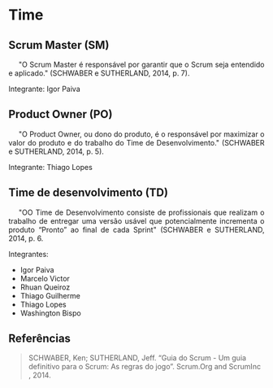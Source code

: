# Time

## Scrum Master (SM)

<p style="text-indent: 20px; text-align: justify">
"O Scrum Master é responsável por garantir que o Scrum seja entendido e aplicado." (SCHWABER e SUTHERLAND, 2014, p. 7).
</p>

Integrante: Igor Paiva

## Product Owner (PO)

<p style="text-indent: 20px; text-align: justify">
"O Product Owner, ou dono do produto, é o responsável por maximizar o valor do produto e do trabalho do Time de Desenvolvimento." (SCHWABER e SUTHERLAND, 2014, p. 5).
</p>

Integrante: Thiago Lopes

## Time de desenvolvimento (TD)

<p style="text-indent: 20px; text-align: justify">
"OO Time de Desenvolvimento consiste de profissionais que realizam o trabalho de entregar uma versão usável que potencialmente incrementa o produto “Pronto” ao final de cada Sprint" (SCHWABER e SUTHERLAND, 2014, p. 6.
</p>

Integrantes:

- Igor Paiva
- Marcelo Victor
- Rhuan Queiroz
- Thiago Guilherme
- Thiago Lopes
- Washington Bispo

## Referências

>SCHWABER, Ken; SUTHERLAND, Jeff. “Guia do Scrum - Um guia definitivo para o Scrum: As regras do jogo”. Scrum.Org and ScrumInc , 2014.
